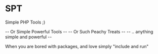 # SPT
Simple PHP Tools ;)

-- Or Simple Powerful Tools --
-- Or Such Peachy Treats --
-- .. anything simple and powerful --

When you are bored with packages, and love simply "include and run"

